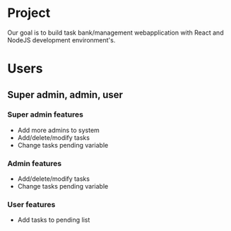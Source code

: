 # Project
Our goal is to build task bank/management webapplication with React and NodeJS development environment's.

# Users
## Super admin, admin, user

### Super admin features
* Add more admins to system
* Add/delete/modify tasks
* Change tasks pending variable

### Admin features
* Add/delete/modify tasks
* Change tasks pending variable

### User features
* Add tasks to pending list
